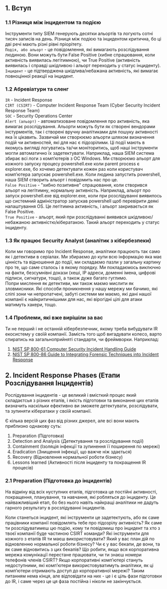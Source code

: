 ## 1. Вступ
### 1.1 Різниця між інцидентом та подією
Інструменти типу SIEM генерують десятки альортів та логують сотні тисяч записів на день. Різниця між подією та інцидентом критична, бо ці дві речі мають різні рівні пріорітету.  
`Подія, або альорт` - це повідомлення, які вимагають розслідування людиною. Вони можуть бути False Positive (хибне спрацювання, коли активність виявилась легітимною), чи True Positive (активність виявилась і справді шкідливою і альорт переходить у статус інциденту).  
`Інцидент` - це підтверджена шкідлива/небажана активність, які вимагає повноцінної реакції на інцидент.  

### 1.2 Абревіатури та сленг
`IR` - Incident Response  
`CIRT (CSIRT)` - Computer Incident Response Team (Cyber Security Incident Response Team)  
`SOC` - Security Operations Center  
`Alert (альорт)` - автоматизоване повідомлення про активність, яка вимагає розслідування. Альорти можуть бути як створені вендорами інстурментів, так і створені вручну аналітиками для пошуку активності яка їх цікавить. Зазвичай ми створюємо альорти шляхом визначення подій чи активностей, які для нас є підозрілими. Ці події мають в якомусь вигляді логуватись та/чи моніторитись, щоб наші інструменти могли автоматично їх задетектувати. Наприклад, наша SIEM система збирає всі логи з компʼютерів з ОС Windows. Ми створюємо альорт для кожного запуску процесу powershell.exe коли parent process є explorer.exe, бо хочемо детектувати кожен раз коли користувач компʼютера запускає powershell.exe. Коли людина запустить powershell, наша SIEM створить альорт і повідомить нас про це.  
`False Positive` - "хибно позитивне" спрацювання, коли створився альорт на легітимну, нормальну активність. Наприклад, альорт про запуск powershell.exe від explorer.exe, коли при розслідуванні виявилось що системний адміністратор запускав powershell щоб перевірити деякі налаштування OS. Це легітимна активність, і альорт закривається як False Positive.  
`True Positive` - альорт, який при розслідуванні виявився шкідливою/небажаною активністю/кібератакою. Такий альорт переходить у статус інциденту.  

### 1.3 Як працює Security Analyst (аналітик з кібербезпеки)
Коли ми говоримо про Incident Response, аналітики працюють так само як і детективи в серіалах. Ми збираємо до купи всю інформацію яка має цінність та відношення до події, ми складаємо пазли у загальну картину про те, що саме сталось і в якому порядку. Ми покладаємось виключно на факти, безсумнівні докази (хеші, IP адреси, доменні імена, цифрові підписи, сигнатури, тощо), а також дуже багато гуглимо.  
Попри мислення як детективи, ми також маємо мислити як зловмисники. Які способи проникнення у нашу мережу ми бачимо, які сліпі зони чи непропатчені, забуті системи ми маємо, які дані нашої компанії є найкритичнішими для нас, які вірогідні цілі для атаки матимуть хакери, тощо.  

### 1.4 Проблеми, які вже вирішіли за вас
Ти не перший і не останній кібербезпечник, якому треба вибудувати IR екосистему у своїй компанії. Замість того щоб вигадувати колесо, варто спиратись на загальноприйняті стандарти, чи фреймворки. Наприклад:  
1. [NIST SP 800-61 Computer Security Incident Handling Guide](https://csrc.nist.gov/pubs/sp/800/61/r2/final)
2. [NIST SP 800-86 Guide to Integrating Forensic Techniques into Incident Response](https://csrc.nist.gov/pubs/sp/800/86/final)

## 2. Incident Response Phases (Етапи Розслідування Інцидентів)
Рослідування інцидентів - це великий і вмісткий процес який складаєтсья з різних етапів, і якість підготовки та виконання цих етапів визначить наскільки ефективно ви зможете детектувати, розслідувати, та зупиняти кібератаки у своїй компанії.  

Є кілька версій цих фаз від різних джерел, але всі вони мають приблизно однакову суть:  
1. Preparation (Підготовка)  
2. Detection and Analysis (Детектування та розслідування події)  
3. Containment (Ізоляція інфекції та зупинення її поширення по мережі)  
4. Eradication (Знищення інфекції, що важче ніж здається)  
5. Recovery (Відновлення нормальної роботи бізнесу)  
6. Lessons learned (Активності після інциденту та покращення IR процесів)

### 2.1 Preparation (Підготовка до інцидентів)
На відміну від всіх нуступних етапів, підготовка це постійні активності, покращення, планування, та навчання, які робляться до інциденту. Це найважливіший етап, бо без нього навіть найкращі аналітики не дадуть гарного результату в росзлідуванні інцидентів.  

Коли станеться інцидент, які інструменти це задетектують, або як саме працівники компанії повідомлять тебе про підозрілу активність? Як саме ти розслідуватимеш цю подію, кому ти повідомиш про інцидент та хто з твоєї компанії буде частиною CSIRT команди? Які інструменти для кожного з етапів IR ти маєш використовувати? Який у вас план дій по відновленню нормальної роботи бізнесу? Чи є у вас бекапи, де вони, та як саме відновитись з цих бекапів? Що робити, якщо вся корпоративна мережа комунікації перестане працювати, чи ти знаєш номери телефонів членів CSIRT? Якщо корпоративні компʼютері стануть недоступними, які компʼютери використовуватимуть аналітики, як ці компʼютери отримають доступ до корпоративної мережі? Таким питанням нема кінця, але відповідати на них - це і є ціль фази підготовки до IR, і саме через це ця фаза постійна і ніколи не закінчується.  

